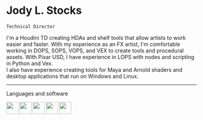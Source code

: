 # Jody L. Stocks
`Technical Director`

I'm a Houdini TD creating HDAs and shelf tools that allow artists to work easier and faster. With my experience as an FX artist, I'm comfortable working in DOPS, SOPS, VOPS, and VEX to create tools and procedural assets. With Pixar USD, I have experience in LOPS with nodes and scripting in Python and Vex.
<br>I also have experience creating tools for Maya and Arnold shaders and desktop applications that run on Windows and Linux.

----
Languages and software

<img align="left" width="32" src="https://cdn.jsdelivr.net/gh/devicons/devicon/icons/python/python-original.svg" />
<img align="left" width="32" src="https://cdn.jsdelivr.net/gh/devicons/devicon/icons/cplusplus/cplusplus-plain.svg" />
<img align="left" width="32" src="https://cdn.jsdelivr.net/gh/devicons/devicon/icons/git/git-original.svg" />
<img align="left" width="32" src="https://user-images.githubusercontent.com/22129412/224920651-832cb2ab-38b2-4451-a5bf-6455e3a1b11d.png" />
<img width="32" src="https://cdn.jsdelivr.net/gh/devicons/devicon/icons/maya/maya-original.svg" />

#
